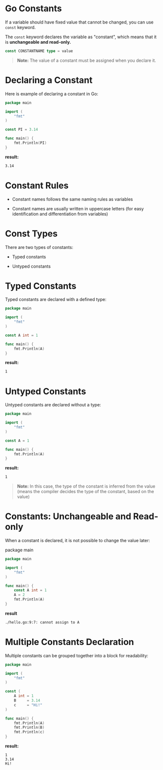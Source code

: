 # Go Constants

If a variable should have fixed value that cannot be changed, you can use `const` keyword.

The `const` keyword declares the variable as "constant", which means that it is **unchangeable and read-only.**

```go
const CONSTANTNAME type = value
```

> **Note:** The value of a constant must be assigned when you declare it.

# Declaring a Constant

Here is example of declaring a constant in Go:

```go
package main

import (
	"fmt"
)

const PI = 3.14

func main() {
	fmt.Println(PI)
}
```

**result:**

```bash
3.14
```

# Constant Rules

- Constant names follows the same naming rules as variables

- Constant names are usually written in uppercase letters (for easy identification and differentiation from variables)

# Const Types

There are two types of constants:

- Typed constants

- Untyped constants

# Typed Constants

Typed constants are declared with a defined type:

```go
package main

import (
	"fmt"
)

const A int = 1

func main() {
	fmt.Println(A)
}
```

**result:**

```bash
1
```

# Untyped Constants

Untyped constants are declared without a type:

```go
package main

import (
	"fmt"
)

const A = 1

func main() {
	fmt.Println(A)
}
```

**result:**

```bash
1
```

> **Note:** In this case, the type of the constant is inferred from the value (means the compiler decides the type of the constant, based on the value)

# Constants: Unchangeable and Read-only

When a constant is declared, it is not possible to change the value later:

package main

```go
package main

import (
	"fmt"
)

func main() {
    const A int = 1
	A = 2
    fmt.Println(A)
}
```

**result**

```bash
./hello.go:9:7: cannot assign to A
```

# Multiple Constants Declaration

Multiple constants can be grouped together into a block for readability:

```go
package main

import (
	"fmt"
)

const (
	A int = 1
	B     = 3.14
	c     = "Hi!"
)

func main() {
	fmt.Println(A)
	fmt.Println(B)
	fmt.Println(c)
}
```

**result:**

```
1
3.14
Hi!
```
